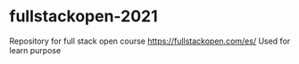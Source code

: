 # fullstackopen-2021
Repository for full stack open course https://fullstackopen.com/es/
Used for learn purpose 
